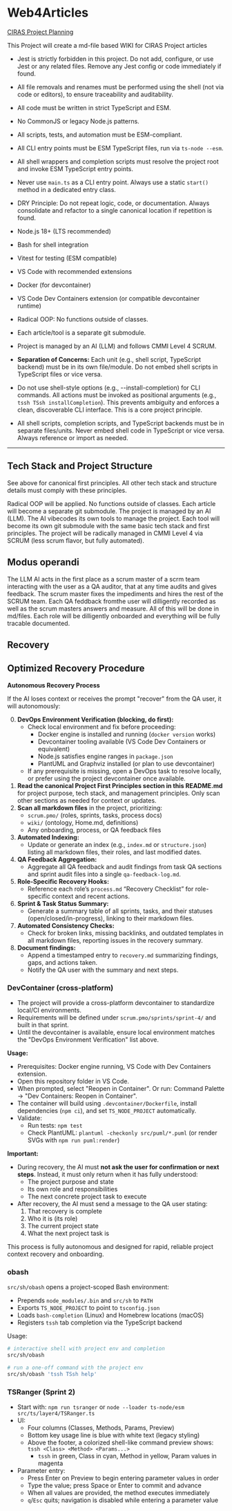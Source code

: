 # Web4Articles

[CIRAS Project Planning](https://www.ciras.org/)

This Project will create a md-file based WIKI for CIRAS Project articles



- Jest is strictly forbidden in this project. Do not add, configure, or use Jest or any related files. Remove any Jest config or code immediately if found.
- All file removals and renames must be performed using the shell (not via code or editors), to ensure traceability and auditability.
- All code must be written in strict TypeScript and ESM.
- No CommonJS or legacy Node.js patterns.
- All scripts, tests, and automation must be ESM-compliant.
- All CLI entry points must be ESM TypeScript files, run via `ts-node --esm`.
- All shell wrappers and completion scripts must resolve the project root and invoke ESM TypeScript entry points.
- Never use `main.ts` as a CLI entry point. Always use a static `start()` method in a dedicated entry class.
- DRY Principle: Do not repeat logic, code, or documentation. Always consolidate and refactor to a single canonical location if repetition is found.
- Node.js 18+ (LTS recommended)
- Bash for shell integration
- Vitest for testing (ESM compatible)
- VS Code with recommended extensions
- Docker (for devcontainer)
- VS Code Dev Containers extension (or compatible devcontainer runtime)
- Radical OOP: No functions outside of classes.
- Each article/tool is a separate git submodule.
- Project is managed by an AI (LLM) and follows CMMI Level 4 SCRUM.
- **Separation of Concerns:** Each unit (e.g., shell script, TypeScript backend) must be in its own file/module. Do not embed shell scripts in TypeScript files or vice versa.

- Do not use shell-style options (e.g., --install-completion) for CLI commands. All actions must be invoked as positional arguments (e.g., `tssh TSsh installCompletion`). This prevents ambiguity and enforces a clean, discoverable CLI interface. This is a core project principle.
- All shell scripts, completion scripts, and TypeScript backends must be in separate files/units. Never embed shell code in TypeScript or vice versa. Always reference or import as needed.

---

## Tech Stack and Project Structure

See above for canonical first principles. All other tech stack and structure details must comply with these principles.

Radical OOP will be applied. No functions outside of classes. Each article will become a separate git submodule. The project is managed by an AI (LLM). The AI vibecodes its own tools to manage the project. Each tool will become its own git submodule with the same basic tech stack and first principles. The project will be radically managed in CMMI Level 4 via SCRUM (less scrum flavor, but fully automated).

## Modus operandi
The LLM AI acts in the first place as a scrum master of a scrm team interacting with the user as a QA auditor, that at any time audits and gives feedback.
The scrum master fixes the impediments and hires the rest of the SCRUM team.
Each QA feddback fromthe user will dilligently recorded as well as the scrum masters answers and measure. All of this will be done in md/files.
Each role will be dilligently onboarded and everything will be fully tracable documented.

## Recovery



## Optimized Recovery Procedure


**Autonomous Recovery Process**

If the AI loses context or receives the prompt "recover" from the QA user, it will autonomously:

0. **DevOps Environment Verification (blocking, do first):**
   - Check local environment and fix before proceeding:
     - Docker engine is installed and running (`docker version` works)
     - Devcontainer tooling available (VS Code Dev Containers or equivalent)
     - Node.js satisfies engine ranges in `package.json`
     - PlantUML and Graphviz installed (or plan to use devcontainer)
   - If any prerequisite is missing, open a DevOps task to resolve locally, or prefer using the project devcontainer once available.
1. **Read the canonical Project First Principles section in this README.md** for project purpose, tech stack, and management principles. Only scan other sections as needed for context or updates.
2. **Scan all markdown files** in the project, prioritizing:
   - `scrum.pmo/` (roles, sprints, tasks, process docs)
   - `wiki/` (ontology, Home.md, definitions)
   - Any onboarding, process, or QA feedback files
3. **Automated Indexing:**  
   - Update or generate an index (e.g., `index.md` or `structure.json`) listing all markdown files, their roles, and last modified dates.
4. **QA Feedback Aggregation:**  
   - Aggregate all QA feedback and audit findings from task QA sections and sprint audit files into a single `qa-feedback-log.md`.
5. **Role-Specific Recovery Hooks:**  
   - Reference each role’s `process.md` “Recovery Checklist” for role-specific context and recent actions.
6. **Sprint & Task Status Summary:**  
   - Generate a summary table of all sprints, tasks, and their statuses (open/closed/in-progress), linking to their markdown files.
7. **Automated Consistency Checks:**  
   - Check for broken links, missing backlinks, and outdated templates in all markdown files, reporting issues in the recovery summary.
8. **Document findings:**  
   - Append a timestamped entry to `recovery.md` summarizing findings, gaps, and actions taken.
   - Notify the QA user with the summary and next steps.

### DevContainer (cross-platform)

- The project will provide a cross-platform devcontainer to standardize local/CI environments.
- Requirements will be defined under `scrum.pmo/sprints/sprint-4/` and built in that sprint.
- Until the devcontainer is available, ensure local environment matches the "DevOps Environment Verification" list above.

**Usage:**
- Prerequisites: Docker engine running, VS Code with Dev Containers extension.
- Open this repository folder in VS Code.
- When prompted, select "Reopen in Container". Or run: Command Palette → "Dev Containers: Reopen in Container".
- The container will build using `.devcontainer/Dockerfile`, install dependencies (`npm ci`), and set `TS_NODE_PROJECT` automatically.
- Validate:
  - Run tests: `npm test`
  - Check PlantUML: `plantuml -checkonly src/puml/*.puml` (or render SVGs with `npm run puml:render`)

**Important:**

- During recovery, the AI must **not ask the user for confirmation or next steps**. Instead, it must only return when it has fully understood:
  - The project purpose and state
  - Its own role and responsibilities
  - The next concrete project task to execute
- After recovery, the AI must send a message to the QA user stating:
  1. That recovery is complete
  2. Who it is (its role)
  3. The current project state
  4. What the next project task is

This process is fully autonomous and designed for rapid, reliable project context recovery and onboarding.

### obash

`src/sh/obash` opens a project-scoped Bash environment:

- Prepends `node_modules/.bin` and `src/sh` to `PATH`
- Exports `TS_NODE_PROJECT` to point to `tsconfig.json`
- Loads `bash-completion` (Linux) and Homebrew locations (macOS)
- Registers `tssh` tab completion via the TypeScript backend

Usage:

```bash
# interactive shell with project env and completion
src/sh/obash

# run a one-off command with the project env
src/sh/obash 'tssh TSsh help'
```

### TSRanger (Sprint 2)

- Start with: `npm run tsranger` or `node --loader ts-node/esm src/ts/layer4/TSRanger.ts`
- UI:
  - Four columns (Classes, Methods, Params, Preview)
  - Bottom key usage line is blue with white text (legacy styling)
  - Above the footer, a colorized shell-like command preview shows: `tssh <Class> <Method> <Params...>`
    - `tssh` in green, Class in cyan, Method in yellow, Param values in magenta
- Parameter entry:
  - Press Enter on Preview to begin entering parameter values in order
  - Type the value; press Space or Enter to commit and advance
  - When all values are provided, the method executes immediately
  - `q`/`Esc` quits; navigation is disabled while entering a parameter value
